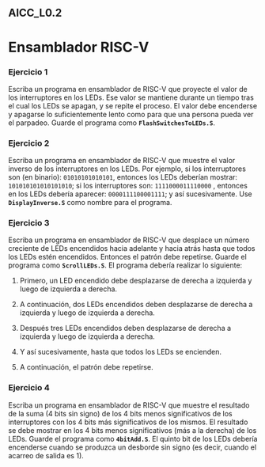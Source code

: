 ## AICC_L0.2

# Ensamblador RISC-V

### Ejercicio 1

Escriba un programa en ensamblador de RISC-V que proyecte el valor de los interruptores en los LEDs. Ese valor se mantiene durante un tiempo tras el cual los LEDs se apagan, y se repite el proceso. El valor debe encenderse y apagarse lo suficientemente lento como para que una persona pueda ver el parpadeo. Guarde el programa como **`FlashSwitchesToLEDs.S`**.

### Ejercicio 2

Escriba un programa en ensamblador de RISC-V que muestre el valor inverso de los interruptores en los LEDs. Por ejemplo, si los interruptores son (en binario): `01010101010101`, entonces los LEDs deberían mostrar: `101010101010101010`; si los interruptores son: `1111000011110000` , entonces en los LEDs debería aparecer: `0000111100001111`; y así sucesivamente. Use **`DisplayInverse.S`** como nombre para el programa.

### Ejercicio 3

Escriba un programa en ensamblador de RISC-V que desplace un número creciente de LEDs encendidos hacia adelante y hacia atrás hasta que todos los LEDs estén encendidos. Entonces el patrón debe repetirse. Guarde el programa como **`ScrollLEDs.S`**.
El programa debería realizar lo siguiente:

1. Primero, un LED encendido debe desplazarse de derecha a izquierda y luego de izquierda a derecha.

2. A continuación, dos LEDs encendidos deben desplazarse de derecha a izquierda y luego de izquierda a derecha.

3. Después tres LEDs encendidos deben desplazarse de derecha a izquierda y luego de izquierda a derecha.

4. Y así sucesivamente, hasta que todos los LEDs se encienden.

5. A continuación, el patrón debe repetirse.

### Ejercicio 4

Escriba un programa en ensamblador de RISC-V que muestre el resultado de la suma (4 bits sin signo) de los 4 bits menos significativos de los interruptores con los 4 bits más significativos de los mismos. El resultado se debe mostrar en los 4 bits menos significativos (más a la derecha) de los LEDs. Guarde el programa como **`4bitAdd.S`**. El quinto bit de los LEDs debería encenderse cuando se produzca un desborde sin signo (es decir, cuando el acarreo de salida es 1).
